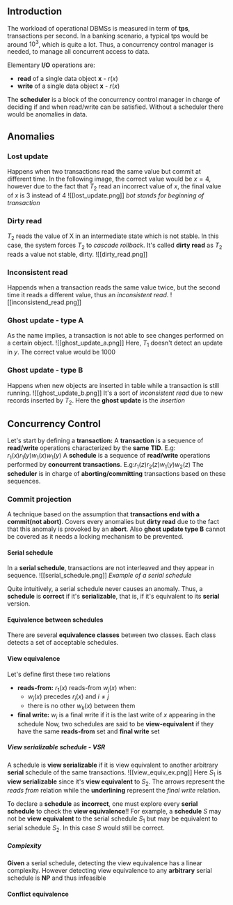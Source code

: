 ## Introduction
The workload of operational DBMSs is measured in term of **tps**, transactions per second.
In a banking scenario, a typical tps would be around $10^3$, which is quite a lot.
Thus, a concurrency control manager is needed, to manage all concurrent access to data.

Elementary **I/O** operations are:
- **read** of a single data object **x** - $r(x)$ 
- **write** of a single data object **x** - $r(x)$ 

The **scheduler** is a block of the concurrency control manager in charge of deciding if and when read/write can be satisfied.
Without a scheduler there would be anomalies in data.

## Anomalies
### Lost update
Happens when two transactions read the same value but commit at different time.
In the following image, the correct value would be $x=4$, however due to the fact that $T_2$ read an incorrect value of $x$, the final value of $x$ is $3$ instead of $4$
![[lost_update.png]]
*bot stands for beginning of transaction*

### Dirty read
$T_2$ reads the value of X in an intermediate state which is not stable.
In this case, the system forces $T_2$ to *cascade rollback*.
It's called **dirty read** as $T_2$ reads a value not stable, dirty.
![[dirty_read.png]]

### Inconsistent read
Happends when a transaction reads the same value twice, but the second time it reads a different value, thus an *inconsistent read*.
![[inconsistend_read.png]]

### Ghost update - type A
As the name implies, a transaction is not able to see changes performed on a certain object.
![[ghost_update_a.png]]
Here, $T_1$ doesn't detect an update in $y$. The correct value would be $1000$ 
### Ghost update - type B
Happens when new objects are inserted in table while a transaction is still running.
![[ghost_update_b.png]]
It's a sort of *inconsistent read* due to new records inserted by $T_2$.
Here the **ghost update** is the *insertion*

## Concurrency Control
Let's start by defining a **transaction:**
A **transaction** is a sequence of **read/write** operations characterized by the **same** **TID**. E.g: $r_1(x)r_1(y)w_1(x)w_1(y)$ 
A **schedule** is a sequence of **read/write** operations performed by **concurrent** **transactions**. E.g:$r_1(z)r_2(z)w_1(y)w_2(z)$
The **scheduler** is in charge of **aborting/committing** transactions based on these sequences.

### Commit projection
A technique based on the assumption that **transactions end with a commit(not abort)**.
Covers every anomalies but **dirty read** due to the fact that this anomaly is provoked by an **abort**.
Also **ghost update type B** cannot be covered as it needs a locking mechanism to be prevented.

#### Serial schedule
In a **serial schedule**, transactions are not interleaved and they appear in sequence.
![[serial_schedule.png]]
*Example of a serial schedule*

Quite intuitively, a serial schedule never causes an anomaly.
Thus, a **schedule** is **correct** if it's **serializable**, that is, if it's equivalent to its **serial** version.

#### Equivalence between schedules
There are several **equivalence classes** between two classes.
Each class detects a set of acceptable schedules.

#### View equivalence
Let's define first these two relations
- **reads-from:** $r_1(x)$ reads-from $w_j(x)$  when:
	- $w_j(x)$ precedes $r_i(x)$ and $i\ne j$ 
	- there is no other $w_k(x)$ between them
- **final write:** $w_i$ is a final write if it is the last write of $x$ appearing in the schedule
Now, two schedules are said to be **view-equivalent** if they have the same **reads-from** set and **final write** set

##### View serializable schedule - VSR
A schedule is **view serializable** if it is view equivalent to another arbitrary **serial** schedule of the same transactions.
![[view_equiv_ex.png]]
Here $S_1$ is **view serializable** since it's **view equivalent** to $S_2$.
The arrows represent the *reads from* relation while the **underlining** represent the *final write* relation.

To declare a **schedule** as **incorrect**, one must explore every **serial schedule** to check the **view equivalence**!!
For example, a **schedule** $S$ may not be **view equivalent** to the serial schedule $S_1$ but may be equivalent to serial schedule $S_2$.
In this case $S$ would still be correct.
##### Complexity
**Given** a serial schedule, detecting the view equivalence has a linear complexity.
However detecting view equivalence to any **arbitrary** serial schedule is **NP** and thus infeasible

#### Conflict equivalence


